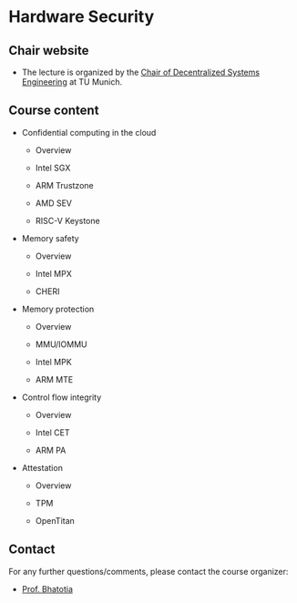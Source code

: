 # Hardware Security

## Chair website

- The lecture is organized by the [Chair of Decentralized Systems Engineering](https://dse.in.tum.de/) at TU Munich.

## Course content

- Confidential computing in the cloud

  - Overview

  - Intel SGX
  
  - ARM Trustzone
  
  - AMD SEV
  
  - RISC-V Keystone
  
  
- Memory safety

  - Overview
  
  - Intel MPX
  
  - CHERI
  
- Memory protection

  - Overview
  
  - MMU/IOMMU
  
  - Intel MPK
  
  - ARM MTE
  
- Control flow integrity

  - Overview
  
  - Intel CET
  
  - ARM PA
  
- Attestation

  - Overview
  
  - TPM
  
  - OpenTitan



## Contact

For any further questions/comments, please contact the course organizer:

- [Prof. Bhatotia](https://dse.in.tum.de/bhatotia/)

